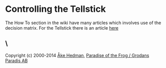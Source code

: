 # Controlling the Tellstick

The How To section in the wiki have many articles which involves use of the decision matrix. For the Tellstick there is an article [here](http://www.vscp.org/wiki/doku.php/howto/how_to_tellstick)


\\ 
----
Copyright (c) 2000-2014 [Åke Hedman](mailto/akhe@grodansparadis.com), [Paradise of the Frog / Grodans Paradis AB](http://www.grodansparadis.com)
